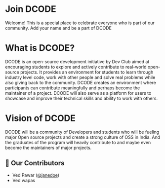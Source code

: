 # Join DCODE

Welcome! This is a special place to celebrate everyone who is part of our community. Add your name and be a part of DCODE

# What is DCODE?
DCODE is an open-source development initiative by Dev Club aimed at encouraging students to explore and actively contribute to real-world open-source projects. It provides an environment for students to learn through industry level code, work with other people and solve real problems while also giving back to the community. DCODE creates an environment where participants can contribute meaningfully and perhaps become the maintainer of a project. 
DCODE will also serve as a platform for users to showcase and improve their technical skills and ability to work with others.

# Vision of DCODE
DCODE will be a community of Developers and students who will be fueling major Open source projects and create a strong culture of OSS in India. And the graduates of the program will heavily contribute to and maybe even become the maintainers of major projects.


## 🚀 Our Contributors

-   Ved Pawar ([@janedoe](https://github.com/vedpawar2254))
- Ved wapas
